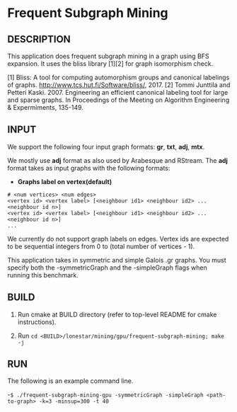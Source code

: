 Frequent Subgraph Mining
================================================================================

DESCRIPTION 
--------------------------------------------------------------------------------

This application does frequent subgraph mining in a graph using BFS 
expansion. It uses the bliss library [1][2] for graph isomorphism check.

[1] Bliss: A tool for computing automorphism groups and canonical 
labelings of graphs. http://www.tcs.hut.fi/Software/bliss/, 2017.
[2] Tommi Junttila and Petteri Kaski. 2007. Engineering an efficient 
canonical labeling tool for large and sparse graphs. In Proceedings 
of the Meeting on Algorithm Engineering & Expermiments, 135-149.

INPUT
--------------------------------------------------------------------------------

We support the following four input graph formats: **gr**, **txt**, **adj**, **mtx**.

We mostly use **adj** format as also used by Arabesque and RStream.
The **adj** format takes as input graphs with the following formats:

* **Graphs label on vertex(default)**
```
# <num vertices> <num edges>
<vertex id> <vertex label> [<neighbour id1> <neighbour id2> ... <neighbour id n>]
<vertex id> <vertex label> [<neighbour id1> <neighbour id2> ... <neighbour id n>]
...
```

We currently do not support graph labels on edges.
Vertex ids are expected to be sequential integers from 0 to (total number of vertices - 1).

This application takes in symmetric and simple Galois .gr graphs.
You must specify both the -symmetricGraph and the -simpleGraph flags when
running this benchmark.

BUILD
--------------------------------------------------------------------------------

1. Run cmake at BUILD directory (refer to top-level README for cmake instructions).

2. Run `cd <BUILD>/lonestar/mining/gpu/frequent-subgraph-mining; make -j`

RUN
--------------------------------------------------------------------------------

The following is an example command line.

-`$ ./frequent-subgraph-mining-gpu -symmetricGraph -simpleGraph <path-to-graph> -k=3 -minsup=300 -t 40`
